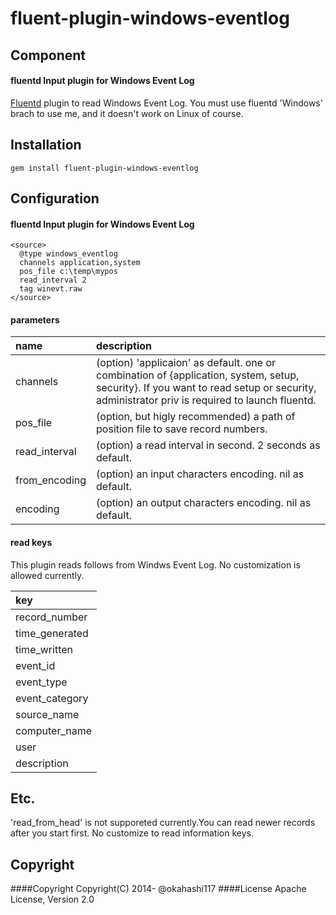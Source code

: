 # fluent-plugin-windows-eventlog

## Component

#### fluentd Input plugin for Windows Event Log

[Fluentd](http://fluentd.org) plugin to read Windows Event Log.
You must use fluentd 'Windows' brach to use me, and it doesn't work on Linux of course.

## Installation
    gem install fluent-plugin-windows-eventlog

## Configuration
#### fluentd Input plugin for Windows Event Log 

    <source>
      @type windows_eventlog
      channels application,system
      pos_file c:\temp\mypos
      read_interval 2
      tag winevt.raw
    </source>


#### parameters

|name      | description |
|:-----    |:-----       |
|channels   | (option) 'applicaion' as default. one or combination of {application, system, setup, security}. If you want to read setup or security, administrator priv is required to launch fluentd.  |
|pos_file  | (option, but higly recommended) a path of position file to save record numbers. |
|read_interval   | (option) a read interval in second. 2 seconds as default.|
|from_encoding  | (option) an input characters encoding. nil as default.|
|encoding   | (option) an output characters encoding. nil as default.|


#### read keys
This plugin reads follows from Windws Event Log. No customization is allowed currently.

|key|
|:-----    |
|record_number   |
|time_generated|
|time_written   |
|event_id   |
|event_type   |
|event_category   |
|source_name   |
|computer_name  |
|user   |
|description   |



## Etc.
'read_from_head' is not supporeted currently.You can read newer records after you start first.
No customize to read information keys.




## Copyright
####Copyright
Copyright(C) 2014- @okahashi117
####License
Apache License, Version 2.0

